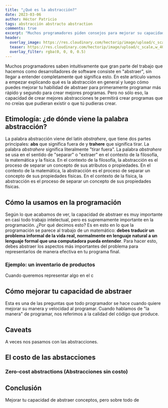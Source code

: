 ```yaml
---
title: "¿Qué es la abstracción?"
date: 2023-03-06
author: Héctor Patricio
tags: abstracción abstracto abstraction
comments: true
excerpt: "Muchos programadores piden consejos para mejorar su capacidad de abstracción. Vamos a hablar de lo que es y cómo se puede usar para programar mejor."
header:
  overlay_image: https://res.cloudinary.com/hectorip/image/upload/c_scale,w_1400/v1678168555/shubham-dhage-w06BFh5bRRA-unsplash_xek5go.jpg
  teaser: https://res.cloudinary.com/hectorip/image/upload/c_scale,w_400/v1678168555/shubham-dhage-w06BFh5bRRA-unsplash_xek5go.jpg
  overlay_filter: rgba(0, 0, 0, 0.5)
---
```


Muchos programadores saben intuitivamente que gran parte del trabajo que hacemos como desarrolladores de software consiste en "abstraer", sin llegar a entender completamente qué significa esto. En este artículo vamos a empezar explicando qué es la abstracción en general y luego cómo puedes mejorar tu habilidad de abstraer para primeramente programar más rápido y segundo para crear mejores programas. Pero no sólo eso, la capacidad de crear mejores abstracciones te permitirá crear programas que no creías que pudieran existir o que tú pudieras crear.

## Etimología: ¿de dónde viene la palabra abstracción?

La palabra abstracción viene del latín _abstrahere_, que tiene dos partes principales: **abs** que significa fuera de y **trahere** que significa tirar. La palabra _abstrahere_ significa literalmente "tirar fuera". La palabra _abstrahere_ se usa en el sentido de "separar" o "extraer" en el contexto de la filosofía, la matemática y la física. En el contexto de la filosofía, la abstracción es el proceso de separar un concepto de sus atributos o propiedades. En el contexto de la matemática, la abstracción es el proceso de separar un concepto de sus propiedades físicas. En el contexto de la física, la abstracción es el proceso de separar un concepto de sus propiedades físicas.

## Cómo la usamos en la programación

Según lo que acabamos de ver, la capacidad de abstraer es muy importante en casi todo trabajo intelectual, pero es supremamente importante en la programación. ¿Por qué decimos esto? Es en esto en lo que la programación se parece al trabajo de un matemático: **debes traducir un problema informal de la vida real, normalmente en lenguaje natural a un lenguaje formal que una computadora pueda entender**. Para hacer esto, debes abstraer los aspectos más importantes del problema para representarlos de manera efectiva en tu programa final.

### Ejemplo: un inventario de productos

Cuando queremos representar algo en el c

## Cómo mejorar tu capacidad de abstraer

Esta es una de las preguntas que todo programador se hace cuando quiere mejorar su manera y velocidad al programar. Cuando hablamos de "la manera" de programar, nos referimos a la calidad del código que produce.

## Caveats

A veces nos pasamos con las abstracciones.

## El costo de las abstacciones

### Zero-cost abstractions (Abstracciones sin costo)

## Conclusión

Mejorar tu capacidad de abstraer conceptos, pero sobre todo de
